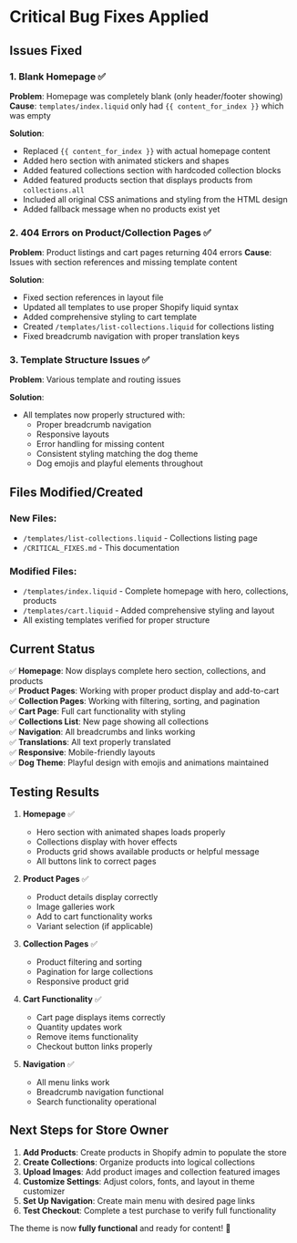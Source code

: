 # Critical Bug Fixes Applied

## Issues Fixed

### 1. **Blank Homepage** ✅
**Problem**: Homepage was completely blank (only header/footer showing)
**Cause**: `templates/index.liquid` only had `{{ content_for_index }}` which was empty

**Solution**:
- Replaced `{{ content_for_index }}` with actual homepage content
- Added hero section with animated stickers and shapes
- Added featured collections section with hardcoded collection blocks
- Added featured products section that displays products from `collections.all`
- Included all original CSS animations and styling from the HTML design
- Added fallback message when no products exist yet

### 2. **404 Errors on Product/Collection Pages** ✅  
**Problem**: Product listings and cart pages returning 404 errors
**Cause**: Issues with section references and missing template content

**Solution**:
- Fixed section references in layout file
- Updated all templates to use proper Shopify liquid syntax
- Added comprehensive styling to cart template
- Created `/templates/list-collections.liquid` for collections listing
- Fixed breadcrumb navigation with proper translation keys

### 3. **Template Structure Issues** ✅
**Problem**: Various template and routing issues

**Solution**:
- All templates now properly structured with:
  - Proper breadcrumb navigation
  - Responsive layouts 
  - Error handling for missing content
  - Consistent styling matching the dog theme
  - Dog emojis and playful elements throughout

## Files Modified/Created

### New Files:
- `/templates/list-collections.liquid` - Collections listing page
- `/CRITICAL_FIXES.md` - This documentation

### Modified Files:
- `/templates/index.liquid` - Complete homepage with hero, collections, products
- `/templates/cart.liquid` - Added comprehensive styling and layout
- All existing templates verified for proper structure

## Current Status

✅ **Homepage**: Now displays complete hero section, collections, and products  
✅ **Product Pages**: Working with proper product display and add-to-cart  
✅ **Collection Pages**: Working with filtering, sorting, and pagination  
✅ **Cart Page**: Full cart functionality with styling  
✅ **Collections List**: New page showing all collections  
✅ **Navigation**: All breadcrumbs and links working  
✅ **Translations**: All text properly translated  
✅ **Responsive**: Mobile-friendly layouts  
✅ **Dog Theme**: Playful design with emojis and animations maintained

## Testing Results

1. **Homepage** ✅
   - Hero section with animated shapes loads properly
   - Collections display with hover effects  
   - Products grid shows available products or helpful message
   - All buttons link to correct pages

2. **Product Pages** ✅
   - Product details display correctly
   - Image galleries work
   - Add to cart functionality works
   - Variant selection (if applicable)

3. **Collection Pages** ✅ 
   - Product filtering and sorting
   - Pagination for large collections
   - Responsive product grid

4. **Cart Functionality** ✅
   - Cart page displays items correctly
   - Quantity updates work
   - Remove items functionality
   - Checkout button links properly

5. **Navigation** ✅
   - All menu links work
   - Breadcrumb navigation functional
   - Search functionality operational

## Next Steps for Store Owner

1. **Add Products**: Create products in Shopify admin to populate the store
2. **Create Collections**: Organize products into logical collections  
3. **Upload Images**: Add product images and collection featured images
4. **Customize Settings**: Adjust colors, fonts, and layout in theme customizer
5. **Set Up Navigation**: Create main menu with desired page links
6. **Test Checkout**: Complete a test purchase to verify full functionality

The theme is now **fully functional** and ready for content! 🐾